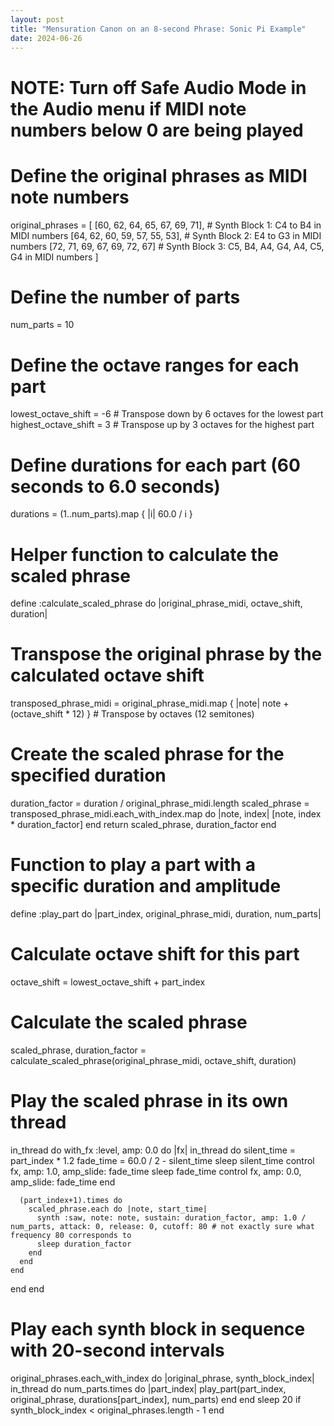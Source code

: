 ```yaml
---
layout: post
title: "Mensuration Canon on an 8-second Phrase: Sonic Pi Example"
date: 2024-06-26
---
```


# NOTE: Turn off Safe Audio Mode in the Audio menu if MIDI note numbers below 0 are being played

# Define the original phrases as MIDI note numbers
original_phrases = [
  [60, 62, 64, 65, 67, 69, 71],  # Synth Block 1: C4 to B4 in MIDI numbers
  [64, 62, 60, 59, 57, 55, 53],  # Synth Block 2: E4 to G3 in MIDI numbers
  [72, 71, 69, 67, 69, 72, 67]   # Synth Block 3: C5, B4, A4, G4, A4, C5, G4 in MIDI numbers
]

# Define the number of parts
num_parts = 10

# Define the octave ranges for each part
lowest_octave_shift = -6  # Transpose down by 6 octaves for the lowest part
highest_octave_shift = 3  # Transpose up by 3 octaves for the highest part

# Define durations for each part (60 seconds to 6.0 seconds)
durations = (1..num_parts).map { |i| 60.0 / i }

# Helper function to calculate the scaled phrase
define :calculate_scaled_phrase do |original_phrase_midi, octave_shift, duration|
  # Transpose the original phrase by the calculated octave shift
  transposed_phrase_midi = original_phrase_midi.map { |note| note + (octave_shift * 12) }  # Transpose by octaves (12 semitones)
  
  # Create the scaled phrase for the specified duration
  duration_factor = duration / original_phrase_midi.length
  scaled_phrase = transposed_phrase_midi.each_with_index.map do |note, index|
    [note, index * duration_factor]
  end
  return scaled_phrase, duration_factor
end

# Function to play a part with a specific duration and amplitude
define :play_part do |part_index, original_phrase_midi, duration, num_parts|
  # Calculate octave shift for this part
  octave_shift = lowest_octave_shift + part_index
  
  # Calculate the scaled phrase
  scaled_phrase, duration_factor = calculate_scaled_phrase(original_phrase_midi, octave_shift, duration)
  
  # Play the scaled phrase in its own thread
  in_thread do
    with_fx :level, amp: 0.0 do |fx|
      in_thread do
        silent_time = part_index * 1.2
        fade_time = 60.0 / 2 - silent_time
        sleep silent_time
        control fx, amp: 1.0, amp_slide: fade_time
        sleep fade_time
        control fx, amp: 0.0, amp_slide: fade_time
      end
      
      (part_index+1).times do
        scaled_phrase.each do |note, start_time|
          synth :saw, note: note, sustain: duration_factor, amp: 1.0 / num_parts, attack: 0, release: 0, cutoff: 80 # not exactly sure what frequency 80 corresponds to
          sleep duration_factor
        end
      end
    end
  end
end

# Play each synth block in sequence with 20-second intervals
original_phrases.each_with_index do |original_phrase, synth_block_index|
  in_thread do
    num_parts.times do |part_index|
      play_part(part_index, original_phrase, durations[part_index], num_parts)
    end
  end
  sleep 20 if synth_block_index < original_phrases.length - 1
end

